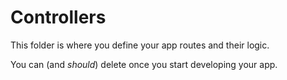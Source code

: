 # Controllers

This folder is where you define your app routes and their logic.

You can (and _should_) delete once you start developing your app.
